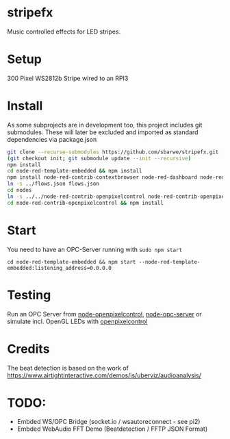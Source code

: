 # stripefx
Music controlled effects for LED stripes.
# Setup

300 Pixel WS2812b Stripe wired to an RPI3 
<embed schematic here>
# Install

As some subprojects are in development too, this project 
includes git submodules. These will later be excluded and
imported as standard dependencies via package.json

```bash
git clone --recurse-submodules https://github.com/sbarwe/stripefx.git 
(git checkout init; git submodule update --init --recursive) 
npm install
cd node-red-template-embedded && npm install
npm install node-red-contrib-contextbrowser node-red-dashboard node-red-contrib-curve
ln -s ../flows.json flows.json
cd nodes
ln -s ../../node-red-contrib-openpixelcontrol node-red-contrib-openpixelcontrol
cd node-red-contrib-openpixelcontrol && npm install
```

# Start

You need to have an OPC-Server running with `sudo npm start`

```
cd node-red-template-embedded && npm start --node-red-template-embedded:listening_address=0.0.0.0
```
# Testing

Run an OPC Server from [node-openpixelcontrol](https://github.com/beyondscreen/node-openpixelcontrol),
[node-opc-server](https://github.com/bbx10/node-opc-server)
or simulate incl. OpenGL LEDs with [openpixelcontrol](https://github.com/zestyping/openpixelcontrol)

# Credits

The beat detection is based on the work of https://www.airtightinteractive.com/demos/js/uberviz/audioanalysis/

# TODO:
- Embded WS/OPC Bridge (socket.io / wsautoreconnect - see pi2)
- Embded WebAudio FFT Demo (Beatdetection / FFTP JSON Format)
